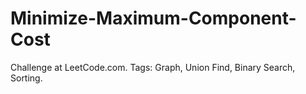 # Minimize-Maximum-Component-Cost
Challenge at LeetCode.com. Tags: Graph, Union Find, Binary Search, Sorting.
